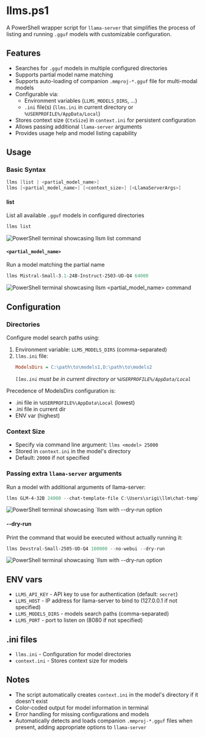 # llms.ps1

A PowerShell wrapper script for `llama-server` that simplifies the process of listing and running `.gguf` models with customizable configuration.

## Features
- Searches for `.gguf` models in multiple configured directories
- Supports partial model name matching
- Supports auto-loading of companion `.mmproj-*.gguf` file for multi-modal models
- Configurable via:
  - Environment variables (`LLMS_MODELS_DIRS`, ...)
  - `.ini` file(s) (`llms.ini` in current directory or `%USERPROFILE%/AppData/Local`)
- Stores context size (`CtxSize`) in `context.ini` for persistent configuration
- Allows passing additional `llama-server` arguments
- Provides usage help and model listing capability

## Usage

### Basic Syntax
```powershell
llms [list | <partial_model_name>]
llms [<partial_model_name>] [<context_size>] [<LlamaServerArgs>]
```

#### list
List all available `.gguf` models in configured directories
```powershell
llms list
```
![PowerShell terminal showcasing `llsm list` command](https://i.postimg.cc/507VKNvn/Clipboard01-1.png)


#### `<partial_model_name>`
Run a model matching the partial name
```powershell
llms Mistral-Small-3.1-24B-Instruct-2503-UD-Q4 64000
```
![PowerShell terminal showcasing `llsm <partial_model_name>` command](https://i.postimg.cc/jKNBKgzn/Clipboard01.png)


## Configuration

### Directories
Configure model search paths using:
1. Environment variable: `LLMS_MODELS_DIRS` (comma-separated)
2. `llms.ini` file:
   ```ini
   ModelsDirs = C:\path\to\models1,D:\path\to\models2
   ```
   *`llms.ini` must be in current directory or `%USERPROFILE%/AppData/Local`*

Precedence of ModelsDirs configuration is:

- .ini file in `%USERPROFILE%\AppData\Local` (lowest)
- .ini file in current dir
- ENV var (highest)

### Context Size
- Specify via command line argument: `llms <model> 25000`
- Stored in `context.ini` in the model's directory
- Default: `20000` if not specified

### Passing extra `llama-server` arguments

Run a model with additional arguments of llama-server:

```powershell
llms GLM-4-32B 24000 --chat-template-file C:\Users\srigi\llm\chat-template-chatml.jinja
```

![PowerShell terminal showcasing `llsm with --dry-run option](https://i.postimg.cc/j59R45tb/Clipboard01.png)


#### --dry-run

Print the command that would be executed without actually running it:

```powershell
llms Devstral-Small-2505-UD-Q4 100000 --no-webui --dry-run
```

![PowerShell terminal showcasing `llsm with --dry-run option](https://i.postimg.cc/d0yv6FNP/Clipboard01.png)


## ENV vars
- `LLMS_API_KEY` - API key to use for authentication (default: `secret`)
- `LLMS_HOST` - IP address for llama-server to bind to (127.0.0.1 if not specified)
- `LLMS_MODELS_DIRS` - models search paths (comma-separated)
- `LLMS_PORT` - port to listen on (8080 if not specified)

## .ini files
- `llms.ini` - Configuration for model directories
- `context.ini` - Stores context size for models

## Notes
- The script automatically creates `context.ini` in the model's directory if it doesn't exist
- Color-coded output for model information in terminal
- Error handling for missing configurations and models
- Automatically detects and loads companion `.mmproj-*.gguf` files when present, adding appropriate options to `llama-server`
